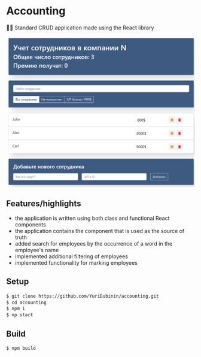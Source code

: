 # Accounting

👨‍💼 Standard CRUD application made using the React library

![preview_1](src/resources/img/for_readme/preview_1.png)

## Features/highlights

-   the application is written using both class and functional React components
-   the application contains the component that is used as the source of truth
-   added search for employees by the occurrence of a word in the employee's name
-   implemented additional filtering of employees
-   implemented functionality for marking employees

## Setup

```bash
$ git clone https://github.com/YuriDubinin/accounting.git
$ cd accounting
$ npm i
$ np start
```

## Build

```bash
$ npm build
```
